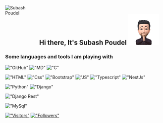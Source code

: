 <img align="left" alt="Subash Poudel" width="100px" src="https://media.giphy.com/media/9kzo8sw3OvXbQNBd02/giphy-downsized-large.gif" />

## &nbsp; Hi there, It's **Subash Poudel** <img src="./image/Hello.png" width="100px">

### Some languages and tools I am playing with

!["GitHub"](https://img.shields.io/badge/GitHub-100000?style=for-the-badge&logo=github&logoColor=white)
!["MD"](https://img.shields.io/badge/Markdown-000000?style=for-the-badge&logo=markdown&logoColor=white)
!["C"](https://img.shields.io/badge/C-00599C?style=for-the-badge&logo=c&logoColor=white)

<!-- !["C++"](https://img.shields.io/badge/C%2B%2B-00599C?style=for-the-badge&logo=c%2B%2B&logoColor=white) -->

!["HTML"](https://img.shields.io/badge/HTML5-E34F26?style=for-the-badge&logo=html5&logoColor=white)
!["Css"](https://img.shields.io/badge/CSS3-1572B6?style=for-the-badge&logo=css3&logoColor=white)
!["Bootstrap"](https://img.shields.io/badge/Bootstrap-563D7C?style=for-the-badge&logo=bootstrap&logoColor=white)
!["JS"](https://img.shields.io/badge/JavaScript-F7DF1E?style=for-the-badge&logo=javascript&logoColor=black)
!["Typescript"](https://img.shields.io/badge/TypeScript-007ACC?style=for-the-badge&logo=typescript&logoColor=white)
!["NestJs"](https://img.shields.io/badge/nestjs-E0234E?style=for-the-badge&logo=nestjs&logoColor=white)

!["Python"](https://img.shields.io/badge/Python-FFF?style=for-the-badge&logo=python&logoColor=blue)
!["Django"](https://img.shields.io/badge/Django-092E20?style=for-the-badge&logo=django&logoColor=green)

!["Django Rest"](https://img.shields.io/badge/django%20rest-ff1709?style=for-the-badge&logo=django&logoColor=white)

!["MySql"](https://img.shields.io/badge/MySQL-00000F?style=for-the-badge&logo=mysql&logoColor=white)

[!["Visitors"](https://visitor-badge.laobi.icu/badge?page_id=phoenixsubash.phoenixsubash)](https://github.com/phoenixsubash)
[!["Followers"](https://img.shields.io/github/followers/phoenixsubash?label=Follow&style=social)](https://github.com/phoenixsubash)

<!-- ## __:zap: GitHub Stats__ -->
<!-- ![Wakatime Status](https://github-readme-stats.phoenixsubash.vercel.app/api/wakatime?username=phoenixsubash) --
